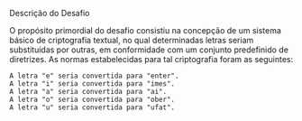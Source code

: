 Descrição do Desafio

O propósito primordial do desafio consistiu na concepção de um sistema básico de criptografia textual, no qual determinadas letras seriam substituídas por outras, em conformidade com um conjunto predefinido de diretrizes. As normas estabelecidas para tal criptografia foram as seguintes:

    A letra "e" seria convertida para "enter".
    A letra "i" seria convertida para "imes".
    A letra "a" seria convertida para "ai".
    A letra "o" seria convertida para "ober".
    A letra "u" seria convertida para "ufat".
